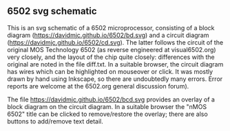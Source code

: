 ## 6502 svg schematic

This is an svg schematic of a 6502 microprocessor, consisting of a block diagram (https://davidmjc.github.io/6502/bd.svg) and a circuit diagram (https://davidmjc.github.io/6502/cd.svg).
The latter follows the circuit of the original MOS Technology 6502 (as reverse engineered at visual6502.org) very closely, and the layout of the chip quite closely: differences with the original are noted in the file diff.txt. In a suitable browser, the circuit diagram has wires which can be highlighted on mouseover or click. It was mostly drawn by hand using Inkscape, so there are undoubtedly many errors. Error reports are welcome at the 6502.org general discussion forum).

The file https://davidmjc.github.io/6502/bcd.svg provides an overlay of a block diagram on the circuit diagram. In a suitable browser the "nMOS 6502" title can be clicked to remove/restore the overlay; there are also buttons to add/remove text detail.
